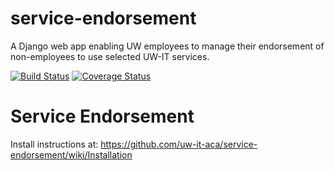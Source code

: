 # service-endorsement
A Django web app enabling UW employees to manage their endorsement of non-employees to use selected UW-IT services.

[![Build Status](https://api.travis-ci.org/uw-it-aca/service-endorsement.svg?branch=master)](https://travis-ci.org/uw-it-aca/service-endorsement)
[![Coverage Status](https://coveralls.io/repos/uw-it-aca/service-endorsement/badge.png?branch=master)](https://coveralls.io/r/uw-it-aca/service-endorsement?branch=master)

Service Endorsement
===================

Install instructions at:
https://github.com/uw-it-aca/service-endorsement/wiki/Installation
